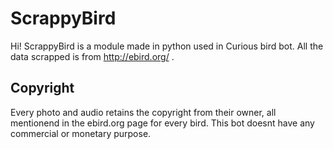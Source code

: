 ﻿# ScrappyBird

Hi! ScrappyBird is a module made in python used in  Curious bird bot. All the data scrapped is from http://ebird.org/ .


## Copyright

Every photo and audio retains the copyright from their owner, all mentionend in the ebird.org page for every bird. This bot doesnt have any commercial or monetary purpose.

